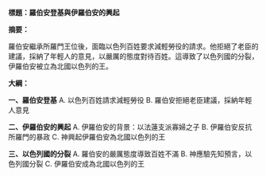 **標題：羅伯安登基與伊羅伯安的興起**

**摘要：**

羅伯安繼承所羅門王位後，面臨以色列百姓要求減輕勞役的請求。他拒絕了老臣的建議，採納了年輕人的意見，以嚴厲的態度對待百姓。這導致了以色列國的分裂，伊羅伯安被立為北國以色列的王。

**大綱：**

**一、羅伯安登基**
    A. 以色列百姓請求減輕勞役
    B. 羅伯安拒絕老臣建議，採納年輕人意見

**二、伊羅伯安的興起**
    A. 伊羅伯安的背景：以法蓮支派寡婦之子
    B. 伊羅伯安反抗所羅門的暴政
    C. 神興起伊羅伯安為北國以色列的王

**三、以色列國的分裂**
    A. 羅伯安的嚴厲態度導致百姓不滿
    B. 神應驗先知預言，以色列國分裂
    C. 伊羅伯安成為北國以色列的王